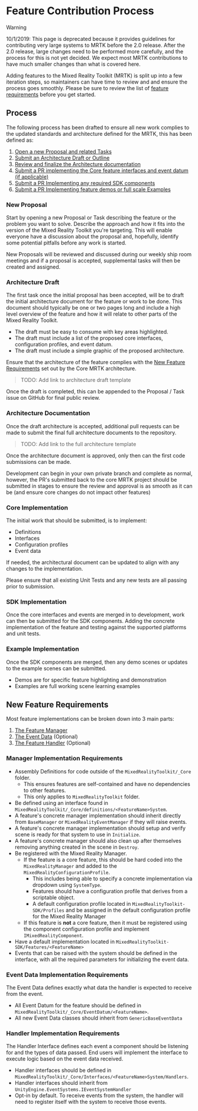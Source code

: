 # Feature Contribution Process

> [!WARNING]
> 10/1/2019: This page is deprecated because it provides guidelines for contributing very large systems to MRTK before the 2.0 release. After the 2.0 release, large changes need to be performed more carefully, and the process for this is not yet decided. We expect most MRTK contributions to have much smaller changes than what is covered here.

Adding features to the Mixed Reality Toolkit (MRTK) is split up into a few iteration steps, so maintainers can have time to review and and ensure the process goes smoothly. Please be sure to review the list of [feature requirements](#new-feature-requirements) before you get started.

## Process

The following process has been drafted to ensure all new work complies to the updated standards and architecture defined for the MRTK, this has been defined as:

1. [Open a new Proposal and related Tasks](#new-proposal)
2. [Submit an Architecture Draft or Outline](#architecture-draft)
3. [Review and finalize the Architecture documentation](#architecture-documentation)
4. [Submit a PR implementing the Core feature interfaces and event datum (if applicable)](#core-implementation)
5. [Submit a PR Implementing any required SDK components](#sdk-implementation)
6. [Submit a PR Implementing feature demos or full scale Examples](#example-implementation)

### New Proposal

 Start by opening a new Proposal or Task describing the feature or the problem you want to solve. Describe the approach and how it fits into the version of the Mixed Reality Toolkit you're targeting. This will enable everyone have a discussion about the proposal and, hopefully, identify some potential pitfalls before any work is started.

 New Proposals will be reviewed and discussed during our weekly ship room meetings and if a proposal is accepted, supplemental tasks will then be created and assigned.

### Architecture Draft

The first task once the initial proposal has been accepted, will be to draft the initial architecture document for the feature or work to be done. This document should typically be one or two pages long and include a high level overview of the feature and how it will relate to other parts of the Mixed Reality Toolkit.

* The draft must be easy to consume with key areas highlighted.
* The draft must include a list of the proposed core interfaces, configuration profiles, and event datum.
* The draft must include a simple graphic of the proposed architecture.

Ensure that the architecture of the feature complies with the [New Feature Requirements](#new-feature-requirements) set out by the Core MRTK architecture.

>TODO: Add link to architecture draft template

Once the draft is completed, this can be appended to the Proposal / Task issue on GitHub for final public review.

### Architecture Documentation

Once the draft architecture is accepted, additional pull requests can be made to submit the final full architecture documents to the repository.

>TODO: Add link to the full architecture template

Once the architecture document is approved, only then can the first code submissions can be made.

Development can begin in your own private branch and complete as normal, however, the PR's submitted back to the core MRTK project should be submitted in stages to ensure the review and approval is as smooth as it can be (and ensure core changes do not impact other features)

### Core Implementation

The initial work that should be submitted, is to implement:

* Definitions
* Interfaces
* Configuration profiles
* Event data

If needed, the architectural document can be updated to align with any changes to the implementation.

Please ensure that all existing Unit Tests and any new tests are all passing prior to submission.

### SDK Implementation

Once the core interfaces and events are merged in to development, work can then be submitted for the SDK components.  Adding the concrete implementation of the feature and testing against the supported platforms and unit tests.

### Example Implementation

Once the SDK components are merged, then any demo scenes or updates to the example scenes can be submitted.

* Demos are for specific feature highlighting and demonstration
* Examples are full working scene learning examples

## New Feature Requirements

Most feature implementations can be broken down into 3 main parts:

1. [The Feature Manager](#manager-implementation-requirements)
2. [The Event Data](#event-data-implementation-requirements) (Optional)
3. [The Feature Handler](#handler-implementation-requirements) (Optional)

### Manager Implementation Requirements

* Assembly Definitions for code outside of the `MixedRealityToolkit/_Core` folder.
  * This ensures features are self-contained and have no dependencies to other features.
  * This only applies to `MixedRealityToolkit` folder.
* Be defined using an interface found in `MixedRealityToolkit/_Core/definitions/<FeatureName>System`.
* A feature's concrete manager implementation should inherit directly from `BaseManager` or `MixedRealityEventManager` if they will raise events.
* A feature's concrete manager implementation should setup and verify scene is ready for that system to use in `Initialize`.
* A feature's concrete manager should also clean up after themselves removing anything created in the scene in `Destroy`.
* Be registered with the Mixed Reality Manager.
  * If the feature is a core feature, this should be hard coded into the `MixedRealityManager` and added to the `MixedRealityConfigurationProfile`.
    * This includes being able to specify a concrete implementation via dropdown using `SystemType`.
    * Features should have a configuration profile that derives from a scriptable object.
    * A default configuration profile located in `MixedRealityToolkit-SDK/Profiles` and be assigned in the default configuration profile for the Mixed Reality Manager
  * If this feature is **not** a core feature, then it must be registered using the component configuration profile and implement `IMixedRealityComponent`.
* Have a default implementation located in `MixedRealityToolkit-SDK/Features/<FeatureName>`
* Events that can be raised with the system should be defined in the interface, with all the required parameters for initializing the event data.

### Event Data Implementation Requirements

The Event Data defines exactly what data the handler is expected to receive from the event.

* All Event Datum for the feature should be defined in `MixedRealityToolkit/_Core/EventDatum/<FeatureName>`.
* All new Event Data classes should inherit from `GenericBaseEventData`

### Handler Implementation Requirements

The Handler Interface defines each event a component should be listening for and the types of data passed. End users will implement the interface to execute logic based on the event data received.

* Handler interfaces should be defined in `MixedRealityToolkit/_Core/Interfaces/<FeatureName>System/Handlers`.
* Handler interfaces should inherit from `UnityEngine.EventSystems.IEventSystemHandler`
* Opt-in by default. To receive events from the system, the handler will need to register itself with the system to receive those events.
